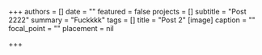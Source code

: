 +++
authors = []
date = ""
featured = false
projects = []
subtitle = "Post 2222"
summary = "Fuckkkk"
tags = []
title = "Post 2"
[image]
caption = ""
focal_point = ""
placement = nil

+++
